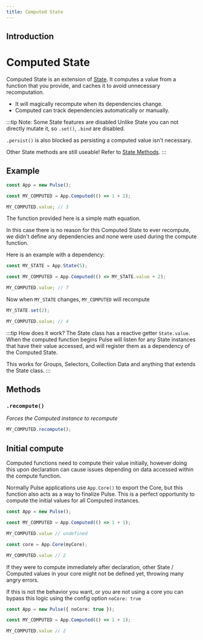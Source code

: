 ```yaml
---
title: Computed State
---
```


## Introduction

# Computed State

Computed State is an extension of [State](./state.md). It computes a value from a function that you provide, and caches it to avoid unnecessary recomputation.

- It will magically recompute when its dependencies change.
- Computed can track dependencies automatically or manually.

:::tip Note: Some State features are disabled
Unlike State you can not directly mutate it, so `.set()`, `.bind` are disabled.

`.persist()` is also blocked as persisting a computed value isn't necessary.

Other State methods are still useable! Refer to [State Methods](./state.md#methods).
:::

## Example

```ts
const App = new Pulse();

const MY_COMPUTED = App.Computed(() => 1 + 2);

MY_COMPUTED.value; // 3
```

The function provided here is a simple math equation.

In this case there is no reason for this Computed State to ever recompute, we didn't define any dependencies and none were used during the compute function.

Here is an example with a dependency:

```ts
const MY_STATE = App.State(5);

const MY_COMPUTED = App.Computed(() => MY_STATE.value + 2);

MY_COMPUTED.value; // 7
```

Now when `MY_STATE` changes, `MY_COMPUTED` will recompute

```ts
MY_STATE.set(2);

MY_COMPUTED.value; // 4
```

:::tip How does it work?
The State class has a reactive getter `State.value`. When the computed function begins Pulse will listen for any State instances that have their value accessed, and will register them as a dependency of the Computed State.

This works for Groups, Selectors, Collection Data and anything that extends the State class.
:::

## Methods

### `.recompute()`

_Forces the Computed instance to recompute_

```typescript
MY_COMPUTED.recompute();
```

## Initial compute
Computed functions need to compute their value initially, however doing this upon declaration can cause issues depending on data accessed within the compute function.

Normally Pulse applications use `App.Core()` to export the Core, but this function also acts as a way to finalize Pulse. This is a perfect opportunity to compute the initial values for all Computed instances.

```ts
const App = new Pulse(); 

const MY_COMPUTED = App.Computed(() => 1 + 1);

MY_COMPUTED.value // undefined

const core = App.Core(myCore);

MY_COMPUTED.value // 2
```


If they were to compute immediately after declaration, other State / Computed values in your core might not be defined yet, throwing many angry errors.

If this is not the behavior you want, or you are not using a core you can bypass this logic using the config option `noCore: true`
```ts
const App = new Pulse({ noCore: true });

const MY_COMPUTED = App.Computed(() => 1 + 1);

MY_COMPUTED.value // 2
```